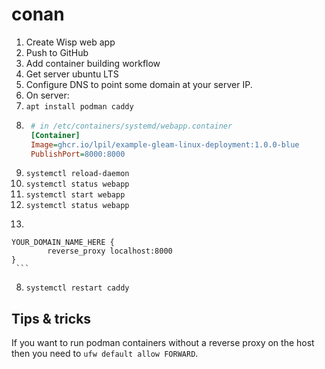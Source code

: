 # conan

1. Create Wisp web app 
2. Push to GitHub
3. Add container building workflow
4. Get server ubuntu LTS
5. Configure DNS to point some domain at your server IP.
6. On server:
  1. `apt install podman caddy`
  2. ```ini
      # in /etc/containers/systemd/webapp.container
      [Container]
      Image=ghcr.io/lpil/example-gleam-linux-deployment:1.0.0-blue
      PublishPort=8000:8000
      ```
  3. `systemctl reload-daemon`
  4. `systemctl status webapp`
  5. `systemctl start webapp`
  6. `systemctl status webapp`
  7. ```toml
    YOUR_DOMAIN_NAME_HERE {
            reverse_proxy localhost:8000
    }
     ```
  8. `systemctl restart caddy`

## Tips & tricks

If you want to run podman containers without a reverse proxy on the host
then you need to `ufw default allow FORWARD`.
